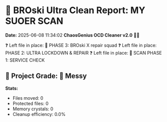 # 🧹 BROski Ultra Clean Report: MY SUOER SCAN
**Date:** 2025-06-08 11:34:02
**ChaosGenius OCD Cleaner v2.0** 🧠💜

❓ Left file in place: 🔁 PHASE 3: BROski X repair squad
❓ Left file in place: PHASE 2: ULTRA LOCKDOWN & REPAIR
❓ Left file in place: 🚦 SCAN PHASE 1: SERVICE CHECK

## 🧠 Project Grade: 💩 Messy
**Stats:**
- Files moved: 0
- Protected files: 0
- Memory crystals: 0
- Cleanup efficiency: 0.0%